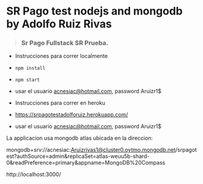 # SR Pago test nodejs and mongodb by Adolfo Ruiz Rivas
> ### Sr Pago Fullstack SR Prueba.


- Instrucciones para correr localmente

- `npm install` 
- `npm start`
- usar el usuario acnesiac@hotmail.com, password Aruizr1$

- Instrucciones para correr en heroku

- https://srpagotestadolforuiz.herokuapp.com/
- usar el usuario acnesiac@hotmail.com, password Aruizr1$


La applicacion usa mongodb atlas ubicada en la direccion:

mongodb+srv://acnesiac:Aruizrivas1@cluster0.oytmo.mongodb.net/srpagotest?authSource=admin&replicaSet=atlas-weuu5b-shard-0&readPreference=primary&appname=MongoDB%20Compass


http://localhost:3000/



